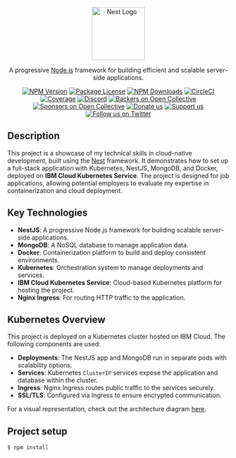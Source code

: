 <p align="center">
  <a href="http://nestjs.com/" target="blank"><img src="https://nestjs.com/img/logo-small.svg" width="120" alt="Nest Logo" /></a>
</p>

[circleci-image]: https://img.shields.io/circleci/build/github/nestjs/nest/master?token=abc123def456
[circleci-url]: https://circleci.com/gh/nestjs/nest

<p align="center">A progressive <a href="http://nodejs.org" target="_blank">Node.js</a> framework for building efficient and scalable server-side applications.</p>

<p align="center">
<a href="https://www.npmjs.com/~nestjscore" target="_blank"><img src="https://img.shields.io/npm/v/@nestjs/core.svg" alt="NPM Version" /></a>
<a href="https://www.npmjs.com/~nestjscore" target="_blank"><img src="https://img.shields.io/npm/l/@nestjs/core.svg" alt="Package License" /></a>
<a href="https://www.npmjs.com/~nestjscore" target="_blank"><img src="https://img.shields.io/npm/dm/@nestjs/common.svg" alt="NPM Downloads" /></a>
<a href="https://circleci.com/gh/nestjs/nest" target="_blank"><img src="https://img.shields.io/circleci/build/github/nestjs/nest/master" alt="CircleCI" /></a>
<a href="https://coveralls.io/github/nestjs/nest?branch=master" target="_blank"><img src="https://coveralls.io/repos/github/nestjs/nest/badge.svg?branch=master#9" alt="Coverage" /></a>
<a href="https://discord.gg/G7Qnnhy" target="_blank"><img src="https://img.shields.io/badge/discord-online-brightgreen.svg" alt="Discord"/></a>
<a href="https://opencollective.com/nest#backer" target="_blank"><img src="https://opencollective.com/nest/backers/badge.svg" alt="Backers on Open Collective" /></a>
<a href="https://opencollective.com/nest#sponsor" target="_blank"><img src="https://opencollective.com/nest/sponsors/badge.svg" alt="Sponsors on Open Collective" /></a>
<a href="https://paypal.me/kamilmysliwiec" target="_blank"><img src="https://img.shields.io/badge/Donate-PayPal-ff3f59.svg" alt="Donate us"/></a>
<a href="https://opencollective.com/nest#sponsor" target="_blank"><img src="https://img.shields.io/badge/Support%20us-Open%20Collective-41B883.svg" alt="Support us"></a>
<a href="https://twitter.com/nestframework" target="_blank"><img src="https://img.shields.io/twitter/follow/nestframework.svg?style=social&label=Follow" alt="Follow us on Twitter"></a>
</p>

## Description

This project is a showcase of my technical skills in cloud-native development, built using the [Nest](https://github.com/nestjs/nest) framework. It demonstrates how to set up a full-stack application with Kubernetes, NestJS, MongoDB, and Docker, deployed on **IBM Cloud Kubernetes Service**. The project is designed for job applications, allowing potential employers to evaluate my expertise in containerization and cloud deployment.

## Key Technologies

- **NestJS**: A progressive Node.js framework for building scalable server-side applications.
- **MongoDB**: A NoSQL database to manage application data.
- **Docker**: Containerization platform to build and deploy consistent environments.
- **Kubernetes**: Orchestration system to manage deployments and services.
- **IBM Cloud Kubernetes Service**: Cloud-based Kubernetes platform for hosting the project.
- **Nginx Ingress**: For routing HTTP traffic to the application.

## Kubernetes Overview

This project is deployed on a Kubernetes cluster hosted on IBM Cloud. The following components are used:

- **Deployments**: The NestJS app and MongoDB run in separate pods with scalability options.
- **Services**: Kubernetes `ClusterIP` services expose the application and database within the cluster.
- **Ingress**: Nginx Ingress routes public traffic to the services securely.
- **SSL/TLS**: Configured via Ingress to ensure encrypted communication.
  
For a visual representation, check out the architecture diagram [here](#link-to-diagram).

## Project setup

```bash
$ npm install
